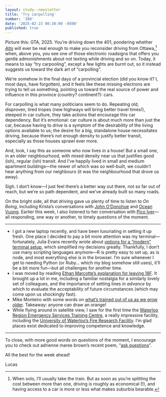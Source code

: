 ```yaml
---
layout: study--newsletter
title: 'Try carpolling'
number: '390'
date: '2025-02-23 08:30:00 -0500'
published: true
---
```


Picture this: GTA, 2025. You’re driving down the 401, pondering whether [_Alto_](https://web.archive.org/web/20250219153205/https://www.pm.gc.ca/en/news/news-releases/2025/02/19/canada-getting-high-speed) will ever be real enough to make you reconsider driving from Ottawa,[^driving] when, above you, you see one of those electronic roadsigns that offers you gentle admonishments about not texting while driving and so on. Today, it means to say “try carpooling”, except a few lights are burnt out, so it instead suggests us toward the dark art of “carpolling”.

We’re somehow in the final days of a provincial election (did you know it? I, most days, have forgotten), and it feels like these missing electrons are trying to tell us something, pointing us toward the real source of power and influence in this province (country? continent?): cars.

For carpolling is what many politicians seem to do. Repeating old, disproven, tired tropes (new highways will bring better travel times!), steeped in car culture, they take actions that encourage this car dependency. But it’s emotional: car culture is about much more than just the car, because having to drive is a symptom of the desirability of the living options available to us; the desire for a big, standalone house necessitates driving, because there’s not enough density to justify better transit, especially as those houses sprawl ever more.

And, look, I say this as someone who now lives in a house! But a small one, in an older neighbourhood, with mixed density near us that justifies good (ish), regular (ish) transit. And I’ve happily lived in small and medium apartment buildings—the newer of which was so well-built, we couldn’t hear anything from our neighbours (it was the neighbourhood that drove us away).

Sigh. I don’t know—I just feel there’s a better way out there, not so far out of reach, but we’re so path dependent, and we’ve already built so many roads.

On the bright side, all that driving gave us plenty of time to listen to _On Being_, including Krista’s conversations with [John O’Donohue](https://onbeing.org/programs/john-odonohue-the-inner-landscape-of-beauty/) and [Ocean Vuong](https://onbeing.org/programs/ocean-vuong-a-life-worthy-of-our-breath-2022/). Earlier this week, I also listened to her conversation with [Pico Iyer](https://onbeing.org/programs/pico-iyer-the-urgency-of-slowing-down-nov2018/)—all responding, one way or another, to timely questions of the moment.

***

- I got a new laptop recently, and have been luxuriating in setting it up fresh. One place I decided to pay a bit more attention was my terminal—fortunately, Julia Evans recently wrote about [options for a “modern” terminal setup](https://jvns.ca/blog/2025/01/11/getting-a-modern-terminal-setup/), which simplified my decisions greatly. Thankfully, I don’t use many scripting languages anymore—R is pretty easy to set up, as is node, and most everything else is in the browser. I’m sure whenever I get to needing Python (or Ruby… which my blog somehow still uses), it’ll be a bit more fun—but all challenges for another time.
- I was moved by reading [Ethan Marcotte’s explanation for leaving 18F](https://ethanmarcotte.com/wrote/leaving-18f/). It brought up a lot in me, including a familiar nostalgia for a similarly lovely set of colleagues, and the importance of setting lines _in advance_ by which to evaluate the acceptability of future circumstances (which may come upon us shockingly fast).
- Mike Monteiro with some words on [what’s trained out of us as we grow older](https://buttondown.com/monteiro/archive/how-to-draw-an-orange/). Takeaway: anyone can draw an orange!
- While flying around in satellite view, I saw for the first time the [Waterloo Region Emergency Services Training Centre](https://www.regionofwaterloo.ca/en/living-here/emergency-services-training-centre.aspx), a really impressive facility, including the [University of Waterloo’s Fire Research Facility](https://uwaterloo.ca/fire-research-and-safety/resources/fire-research-facility). I’m glad places exist dedicated to improving competence and knowledge.

***

To close, with more good words on questions of the moment, I encourage you to check out adrienne maree brown’s recent poem, “[ask questions](https://adriennemareebrown.net/2025/02/22/ask-questions/)”.

All the best for the week ahead!

Lucas

[^driving]: When solo, I’ll usually take the train. But as soon as you’re splitting the cost between more than one, driving is roughly as economical (!), and having access to a car is more or less what makes suburbia bearable.